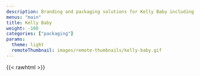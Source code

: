 ```yaml
---
description: Branding and packaging solutions for Kelly Baby including hang tag, closed box and logos. The packaging system is plastic-free, sustainable and economical. These efficiencies pass cost savings on to consumers for this value, plush line.
menus: "main"
title: Kelly Baby
weight: -100
categories: ["packaging"]
params:
  theme: light
  remoteThumbnail: images/remote-thumbnails/kelly-baby.gif
---
```


{{< rawhtml >}}
<style>
  .gallery-item {
    display: none;
  }
  </style>
<div style="margin-top: -300px">
<img src="/images/remote-thumbnails/kelly1.png" />
<img src="/images/remote-thumbnails/kelly2.png" />
</div>
{{< /rawhtml >}}